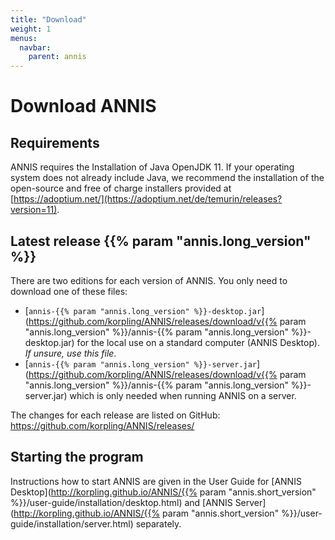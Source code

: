```yaml
---
title: "Download"
weight: 1
menus:
  navbar:
    parent: annis
---
```


# Download ANNIS


## Requirements

ANNIS requires the Installation of Java OpenJDK 11. If your operating system does not already include Java, we recommend the installation of the open-source and free of charge installers provided at [https://adoptium.net/](https://adoptium.net/de/temurin/releases?version=11).


## Latest release {{% param "annis.long_version" %}}


There are two editions for each version of ANNIS. You only need to download one of these files:


- [`annis-{{% param "annis.long_version" %}}-desktop.jar`](https://github.com/korpling/ANNIS/releases/download/v{{% param "annis.long_version" %}}/annis-{{% param "annis.long_version" %}}-desktop.jar) for the local use on a standard computer (ANNIS Desktop). *If unsure, use this file*.
- [`annis-{{% param "annis.long_version" %}}-server.jar`](https://github.com/korpling/ANNIS/releases/download/v{{% param "annis.long_version" %}}/annis-{{% param "annis.long_version" %}}-server.jar) which is only needed when running ANNIS on a server.

The changes for each release are listed on GitHub: <https://github.com/korpling/ANNIS/releases/>

## Starting the program

Instructions how to start ANNIS are given in the User Guide for [ANNIS Desktop](http://korpling.github.io/ANNIS/{{% param "annis.short_version" %}}/user-guide/installation/desktop.html) and [ANNIS Server](http://korpling.github.io/ANNIS/{{% param "annis.short_version" %}}/user-guide/installation/server.html) separately.
